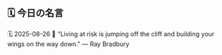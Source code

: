 ## 🗓️ 今日の名言

<!--START_SECTION:quote-->
🗓️ 2025-08-26
💬 "Living at risk is jumping off the cliff and building your wings on the way down." — Ray Bradbury
<!--END_SECTION:quote-->
